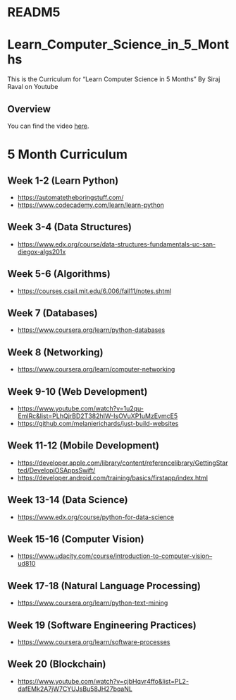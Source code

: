# READM5

# Learn_Computer_Science_in_5_Months

This is the Curriculum for “Learn Computer Science in 5 Months” By Siraj Raval on Youtube

## Overview

You can find the video [here](https://youtu.be/-OvRVlqKebI).

# 5 Month Curriculum

## Week 1-2 (Learn Python)

- https://automatetheboringstuff.com/
- https://www.codecademy.com/learn/learn-python

## Week 3-4 (Data Structures)

- https://www.edx.org/course/data-structures-fundamentals-uc-san-diegox-algs201x

## Week 5-6 (Algorithms)

- https://courses.csail.mit.edu/6.006/fall11/notes.shtml

## Week 7 (Databases)

- https://www.coursera.org/learn/python-databases

## Week 8 (Networking)

- https://www.coursera.org/learn/computer-networking

## Week 9-10 (Web Development)

- https://www.youtube.com/watch?v=1u2qu-EmIRc&list=PLhQjrBD2T382hIW-IsOVuXP1uMzEvmcE5
- https://github.com/melanierichards/just-build-websites

## Week 11-12 (Mobile Development)

- https://developer.apple.com/library/content/referencelibrary/GettingStarted/DevelopiOSAppsSwift/
- https://developer.android.com/training/basics/firstapp/index.html

## Week 13-14 (Data Science)

- https://www.edx.org/course/python-for-data-science

## Week 15-16 (Computer Vision)

- https://www.udacity.com/course/introduction-to-computer-vision–ud810

## Week 17-18 (Natural Language Processing)

- https://www.coursera.org/learn/python-text-mining

## Week 19 (Software Engineering Practices)

- https://www.coursera.org/learn/software-processes

## Week 20 (Blockchain)

- https://www.youtube.com/watch?v=cjbHqvr4ffo&list=PL2-dafEMk2A7jW7CYUJsBu58JH27bqaNL
